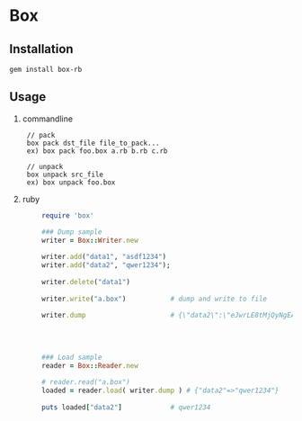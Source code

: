 Box
===

Installation
---
    gem install box-rb


Usage
---

1. commandline

        // pack
        box pack dst_file file_to_pack...
        ex) box pack foo.box a.rb b.rb c.rb
    
        // unpack
        box unpack src_file
        ex) box unpack foo.box
        
2. ruby
```ruby
        require 'box'

        ### Dump sample
        writer = Box::Writer.new
        
        writer.add("data1", "asdf1234")
        writer.add("data2", "qwer1234");
        
        writer.delete("data1")
        
        writer.write("a.box")           # dump and write to file
        
        writer.dump                     # {\"data2\":\"eJwrLE8tMjQyNgEADV0Cig==\\n\"}
        
        
        
        
        ### Load sample
        reader = Box::Reader.new
        
        # reader.read("a.box")
        loaded = reader.load( writer.dump ) # {"data2"=>"qwer1234"}
        
        puts loaded["data2"]            # qwer1234
```
